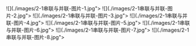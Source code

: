 ![](./images/2-1串联与并联-图片-1.jpg"></div>
![](./images/2-1串联与并联-图片-2.jpg"></div>
![](./images/2-1串联与并联-图片-3.jpg"></div>
![](./images/2-1串联与并联-图片-4.jpg"></div>
![](./images/2-1串联与并联-图片-5.jpg"></div>
![](./images/2-1串联与并联-图片-6.jpg"></div>
![](./images/2-1串联与并联-图片-7.jpg"></div>
![](./images/2-1串联与并联-图片-8.jpg"></div>